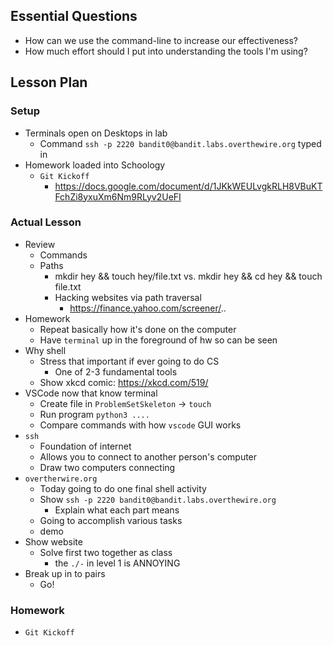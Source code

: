 ## Essential Questions

- How can we use the command-line to increase our effectiveness?
- How much effort should I put into understanding the tools I'm using?

## Lesson Plan

### Setup

- Terminals open on Desktops in lab
    - Command `ssh -p 2220 bandit0@bandit.labs.overthewire.org` typed in
- Homework loaded into Schoology
    - `Git Kickoff`
        - https://docs.google.com/document/d/1JKkWEULvgkRLH8VBuKTFchZi8yxuXm6Nm9RLyv2UeFI

### Actual Lesson

- Review
    - Commands
    - Paths
        - mkdir hey && touch hey/file.txt vs. mkdir hey && cd hey && touch file.txt
        - Hacking websites via path traversal
            - https://finance.yahoo.com/screener/..
- Homework
    - Repeat basically how it's done on the computer
    - Have `terminal` up in the foreground of hw so can be seen
- Why shell
    - Stress that important if ever going to do CS
        - One of 2-3 fundamental tools
    - Show xkcd comic: https://xkcd.com/519/
- VSCode now that know terminal
    - Create file in `ProblemSetSkeleton` -> `touch`
    - Run program `python3 ....`
    - Compare commands with how `vscode` GUI works
- `ssh`
    - Foundation of internet
    - Allows you to connect to another person's computer
    - Draw two computers connecting
- `overtherwire.org`
    - Today going to do one final shell activity
    - Show `ssh -p 2220 bandit0@bandit.labs.overthewire.org`
        - Explain what each part means
    - Going to accomplish various tasks
    - demo
- Show website
    - Solve first two together as class
        - the `./-` in level 1 is ANNOYING
- Break up in to pairs
    - Go!

### Homework

- `Git Kickoff`
